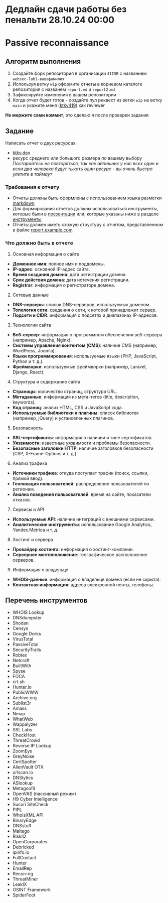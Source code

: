 # Дедлайн сдачи работы без пенальти 28.10.24 00:00

# Passive reconnaissance

## Алгоритм выполнения

1. Создайте форк репозитория в организации `41ISR` с названием `websec-lab1-вашафамилия`
2. Используя ветку `wip` оформите отчеты в корневом каталоге репозитория с названем `report.md` и `report2.md`
3. Зафиксируйте изменения в вашем репозитории
4. Когда отчет будет готов - создайте пул реквест из ветки `wip` на ветку `main` и укажите меня ([ktkv419](https://github.com/ktkv419)) как reviewer

**Не мержите сами коммит**, это сделаю я после проверки задания

## Задание

Написать отчет о двух ресурсах:

-   [ktkv.dev](https://ktkv.dev)
-   ресурс среднего или большого размера по вашему выбору
_Постарайтесь не повторяться, так как айпишник у нас всех один и если два человека будут тыкать один ресурс - вы очень быстро улетите в таймаут_

### Требования к отчету

-   Отчеты должны быть оформлены с использованием языка разметки [markdown](https://learnxinyminutes.com/docs/ru-ru/markdown-ru/)
-   Для формирования отчетов должны использоваться инструменты, которые были в [презентации](https://ktkv-presentations.github.io/websec-2) или, которые указаны ниже в разделе [инструменты](#перечень-инструментов)
-   Отчеты должен иметь схожую структуру с отчетом, представленном в файле [report.example.com](./report.example.md)

### Что должно быть в отчете

1. Основная информация о сайте

-   **Доменное имя**: полное имя и поддомены.
-   **IP-адрес**: основной IP-адрес сайта.
-   **Время создания домена**: дата регистрации домена.
-   **Срок действия домена**: дата истечения регистрации.
-   **Registrar**: информация о регистраторе домена.

2. Сетевые данные

-   **DNS-серверы**: список DNS-серверов, используемых доменом.
-   **Топология сети**: сведения о сети, к которой принадлежит сервер.
-   **Подсети и CIDR**: информация о подсетях и диапазонах IP-адресов.

3. Технологии сайта

-   **Веб-сервер**: информация о программном обеспечении веб-сервера (например, Apache, Nginx).
-   **Системы управления контентом (CMS)**: наличие CMS (например, WordPress, Joomla).
-   **Языки программирования**: используемые языки (PHP, JavaScript, Python и т. д.).
-   **Фреймворки**: используемые фреймворки (например, Laravel, Django, React).

4. Структура и содержание сайта

-   **Страницы**: количество страниц, структура URL.
-   **Метаданные**: информация из мета-тегов (title, description, keywords).
-   **Код страниц**: анализ HTML, CSS и JavaScript кода.
-   **Используемые библиотеки и плагины**: список библиотек (например, jQuery) и установленных плагинов.

5. Безопасность

-   **SSL-сертификаты**: информация о наличии и типе сертификатов.
-   **Уязвимости**: известные уязвимости и проблемы безопасности.
-   **Безопасные заголовки HTTP**: наличие заголовков безопасности (CSP, X-Frame-Options и т. д.).

6. Анализ трафика

-   **Источники трафика**: откуда поступает трафик (поиск, ссылки, прямой ввод).
-   **Геолокация пользователей**: распределение пользователей по регионам.
-   **Анализ поведения пользователей**: время на сайте, показатели отказов.

7. Сервисы и API

-   **Используемые API**: наличие интеграций с внешними сервисами.
-   **Аналитические инструменты**: использование Google Analytics, Yandex.Metrica и т. д.

8. Хостинг и сервера

-   **Провайдер хостинга**: информация о хостинг-компании.
-   **Серверное местоположение**: географическое расположение серверов.

9. Информация о владельце

-   **WHOIS-данные**: информация о владельце домена (если не скрыта).
-   **Контактная информация**: адреса электронной почты, телефоны.

## Перечень инструментов

-   WHOIS Lookup
-   DNSdumpster
-   Shodan
-   Censys
-   Google Dorks
-   VirusTotal
-   PassiveTotal
-   SecurityTrails
-   Robtex
-   Netcraft
-   BuiltWith
-   Spyse
-   FOCA
-   crt.sh
-   Hunter.io
-   PublicWWW
-   Archive.org
-   Sublist3r
-   Amass
-   Nmap
-   WhatWeb
-   Wappalyzer
-   SSL Labs
-   CheckHost
-   ThreatCrowd
-   Reverse IP Lookup
-   ZoomEye
-   GreyNoise
-   CertSpotter
-   AlienVault OTX
-   urlscan.io
-   DNSlytics
-   ASlookup
-   Metagoofil
-   OpenVAS (пассивный режим)
-   H9 Cyber Intelligence
-   Sucuri SiteCheck
-   PIPL
-   WhoisXML API
-   BinaryEdge
-   DNSstuff
-   Maltego
-   RiskIQ
-   OpenCorporates
-   Debricked
-   ipinfo.io
-   FullContact
-   Hunter
-   EmailRep
-   Recon-ng
-   ThreatMiner
-   LeakIX
-   OSINT Framework
-   SpiderFoot
